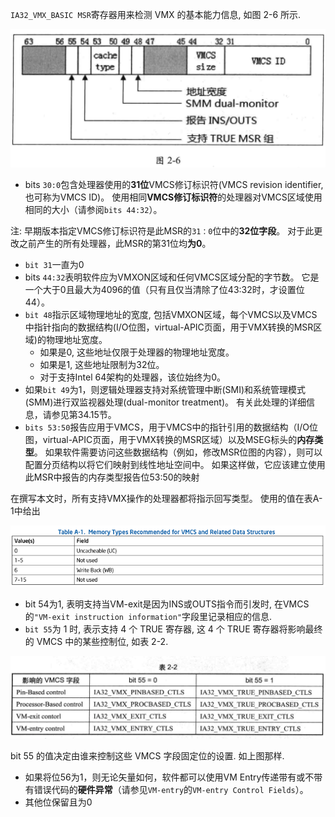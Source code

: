 
`IA32_VMX_BASIC MSR`寄存器用来检测 VMX 的基本能力信息, 如图 2-6 所示.

![2020-02-24-22-27-54.png](./images/2020-02-24-22-27-54.png)

* bits `30:0`包含处理器使用的**31位**VMCS修订标识符(VMCS revision identifier, 也可称为VMCS ID)。 使用相同**VMCS修订标识符**的处理器对VMCS区域使用相同的大小（请参阅`bits 44:32`）。

注: 早期版本指定VMCS修订标识符是此MSR的`31：0`位中的**32位字段**。 对于此更改之前产生的所有处理器，此MSR的第31位均**为0**。

* `bit 31`一直为0
* bits `44:32`表明软件应为VMXON区域和任何VMCS区域分配的字节数。 它是一个大于0且最大为4096的值（只有且仅当清除了位43:32时，才设置位44）。
* `bit 48`指示区域物理地址的宽度, 包括VMXON区域，每个VMCS以及VMCS中指针指向的数据结构(I/O位图，virtual-APIC页面，用于VMX转换的MSR区域)的物理地址宽度。 
  * 如果是0, 这些地址仅限于处理器的物理地址宽度。 
  * 如果是1, 这些地址限制为32位。 
  * 对于支持Intel 64架构的处理器，该位始终为0。
* 如果`bit 49`为1，则逻辑处理器支持对系统管理中断(SMI)和系统管理模式(SMM)进行双监视器处理(dual-monitor treatment)。 有关此处理的详细信息，请参见第34.15节。
* `bits 53:50`报告应用于VMCS，用于VMCS中的指针引用的数据结构（I/O位图，virtual-APIC页面，用于VMX转换的MSR区域）以及MSEG标头的**内存类型**。 如果软件需要访问这些数据结构（例如，修改MSR位图的内容），则可以配置分页结构以将它们映射到线性地址空间中。 如果这样做，它应该建立使用此MSR中报告的内存类型报告位53:50的映射

在撰写本文时，所有支持VMX操作的处理器都将指示回写类型。 使用的值在表A-1中给出

![2020-11-29-16-12-51.png](./images/2020-11-29-16-12-51.png)

* bit 54为1, 表明支持当VM-exit是因为INS或OUTS指令而引发时, 在VMCS的`"VM-exit instruction information"`字段里记录相应的信息.
* `bit 55`为 1 时, 表示支持 4 个 TRUE 寄存器, 这 4 个 TRUE 寄存器将影响最终的 VMCS 中的某些控制位, 如表 2-2.

![2020-02-24-22-35-02.png](./images/2020-02-24-22-35-02.png)

bit 55 的值决定由谁来控制这些 VMCS 字段固定位的设置. 如上图那样. 
* 如果将位56为1，则无论矢量如何，软件都可以使用VM Entry传递带有或不带有错误代码的**硬件异常**（请参见`VM-entry`的`VM-entry Control Fields`）。
* 其他位保留且为0
